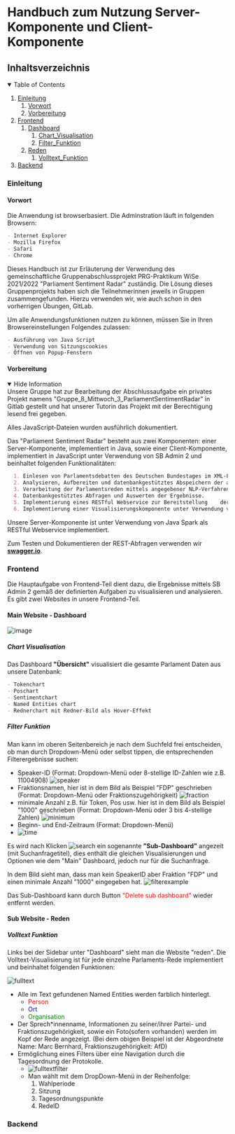 # Handbuch zum Nutzung Server-Komponente und Client-Komponente

## Inhaltsverzeichnis
<details open>
    <summary>Table of Contents</summary>  

1. [Einleitung](#einleitung)
    1. [Vorwort](#vorwort)
    2. [Vorbereitung](#vorbereitung)
2. [Frontend](#frontend)
   1. [Dashboard](#dashboard) 
      1. [Chart_Visualisation](#chartvisualisation)
      2. [Filter_Funktion](#filterfunktion)
   2. [Reden](#reden)
      1. [Volltext_Funktion](#volltextfunktion)
3. [Backend](#backend)
 
</details>

### Einleitung <a name="einleitung"></a>

#### Vorwort <a name="vorwort"></a>
Die Anwendung ist browserbasiert. Die Adminstration läuft in folgenden Browsern:
``` markdown
- Internet Explorer
- Mozilla Firefox 
- Safari 
- Chrome 
```
Dieses Handbuch ist zur Erläuterung der Verwendung des gemeinschaftliche Gruppenabschlussprojekt PRG-Praktikum WiSe 2021/2022 "Parliament Sentiment Radar" zuständig.
Die Lösung dieses Gruppenprojekts haben sich die Teilnehmerinnen jeweils in Gruppen zusammengefunden. Hierzu verwenden wir, wie auch schon in den vorherrigen Übungen, GitLab.

Um alle Anwendungsfunktionen nutzen zu können, müssen Sie in Ihren Browsereinstellungen Folgendes zulassen:
```markdown
- Ausführung von Java Script
- Verwendung von Sitzungscookies
- Öffnen von Popup-Fenstern
```

#### Vorbereitung <a name="vorbereitung"></a>
<details open>
<summary>Hide Information</summary>
Unsere Gruppe hat zur Bearbeitung der Abschlussaufgabe ein privates Projekt namens "Gruppe_8_Mittwoch_3_ParliamentSentimentRadar" in Gitlab gestellt und hat unserer Tutorin das Projekt mit der Berechtigung lesend frei gegeben.

Alles JavaScript-Dateien wurden ausführlich dokumentiert.

Das "Parliament Sentiment Radar" besteht aus zwei Komponenten:  einer Server-Komponente, implementiert in Java, sowie einer Client-Komponente, implementiert
in JavaScript unter Verwendung von SB Admin 2 und beinhaltet folgenden Funktionalitäten:
```markdown
  1. Einlesen von Parlamentsdebatten des Deutschen Bundestages im XML-Format.
  2. Analysieren, Aufbereiten und datenbankgestütztes Abspeichern der abgefragten Parlamentsreden.
  3. Verarbeitung der Parlamentsreden mittels angegebener NLP-Verfahren.
  4. Datenbankgestütztes Abfragen und Auswerten der Ergebnisse.
  5. Implementierung eines RESTful Webservice zur Bereitstellung    der Parlamentsreden für die Client-Komponente.
  6. Implementierung einer Visualisierungskomponente unter Verwendung von SB Admin 2 gemäß Aufgabe 3.
```

Unsere Server-Komponente ist unter Verwendung von Java Spark als RESTful Webservice implementiert. 
</details>

Zum Testen und Dokumentieren der REST-Abfragen verwenden wir [__swagger.io__](http://38.242.210.53/).


### Frontend <a name="frontend"></a>

Die Hauptaufgabe von Frontend-Teil dient dazu, die Ergebnisse mittels SB Admin 2 gemäß der definierten Aufgaben zu visualisieren und analysieren. Es gibt zwei Websites in unsere Frontend-Teil.

#### Main Website - Dashboard <a name="dashboard"></a>

![image](https://cdn.discordapp.com/attachments/871441710373277746/946134892041879572/a83c0bad8098d7e5a3c24aa1195cc2c.png)


##### Chart Visualisation <a name="chartvisualisation"></a>

Das Dashboard __"Übersicht"__ visualisiert die gesamte Parlament Daten aus unsere Datenbank:
```markdown
- Tokenchart
- Poschart
- Sentimentchart
- Named Entities chart
- Rednerchart mit Redner-Bild als Hover-Effekt
```

##### Filter Funktion <a name="filterfunktion"></a>
Man kann im oberen Seitenbereich je nach dem Suchfeld frei entscheiden, ob man durch Dropdown-Menü oder selbst tippen, die entsprechenden Filterergebnisse suchen:

* Speaker-ID (Format: Dropdown-Menü oder 8-stellige ID-Zahlen wie z.B. 11004908)
  ![speaker](https://cdn.discordapp.com/attachments/871441710373277746/946526903014137936/unknown.png)
* Fraktionsnamen, 
  hier ist in dem Bild als Beispiel "FDP" geschrieben (Format: Dropdown-Menü oder Fraktionszugehörigkeit)
  ![fraction](https://cdn.discordapp.com/attachments/871441710373277746/946526903278399538/unknown.png)
* minimale Anzahl z.B. für Token, Pos usw. 
  hier ist in dem Bild als Beispiel "1000" geschrieben (Format: Dropdown-Menü oder 3 bis 4-stellige Zahlen)
  ![minimum](https://cdn.discordapp.com/attachments/871441710373277746/946526903504883732/unknown.png)
* Beginn- und End-Zeitraum (Format: Dropdown-Menü)
* ![time](https://cdn.discordapp.com/attachments/871441710373277746/946526903769129010/unknown.png)
  
Es wird nach Klicken ![search](https://cdn.discordapp.com/attachments/871441710373277746/946526904029163530/unknown.png)   ein sogenannte __"Sub-Dashboard"__ angezeit (mit Suchanfragetitel), dies enthält die gleichen Visualisierungen und Optionen wie dem "Main" Dashboard, jedoch nur für die Suchanfrage.

In dem Bild sieht man, dass man kein SpeakerID aber Fraktion "FDP" und einen minimale Anzahl "1000" eingegeben hat.
![filterexample](https://cdn.discordapp.com/attachments/871441710373277746/946705721712607252/unknown.png)

Das Sub-Dashboard kann durch Button <font color =red>"Delete sub dashboard"</font> wieder entfernt werden.

#### Sub Website - Reden <a name="reden"></a>

##### Volltext Funktion <a name="volltextfunktion"></a>
Links bei der Sidebar unter "Dashboard" sieht man die Website "reden". Die Volltext-Visualisierung ist für jede einzelne Parlaments-Rede implementiert und beinhaltet folgenden Funktionen:

![fulltext](https://cdn.discordapp.com/attachments/871441710373277746/946523390867566672/rede_beispiel.png)

* Alle im Text gefundenen Named Entities werden farblich hinterlegt.
  * <font color=red>Person</font> 
  * <font color=blue>Ort</font>
  * <font color=green>Organisation</font>
* Der Sprech*innenname, Informationen zu seiner/ihrer Partei- und Fraktionszugehörigkeit, sowie ein Foto(sofern vorhanden) werden im Kopf der Rede angezeigt. (Bei dem obigen Beispiel ist der Abgeordnete Name: Marc Bernhard, Fraktionszugehörigkeit: AfD)
* Ermöglichung eines Filters über eine Navigation durch die Tagesordnung der Protokolle.
  * ![fulltextfilter](https://cdn.discordapp.com/attachments/871441710373277746/946532642097078292/unknown.png)
  * Man wählt mit dem DropDown-Menü in der Reihenfolge:
    1. Wahlperiode
    1. Sitzung
    2. Tagesordnungspunkte
    3. RedeID


### Backend <a name="backend"></a>

